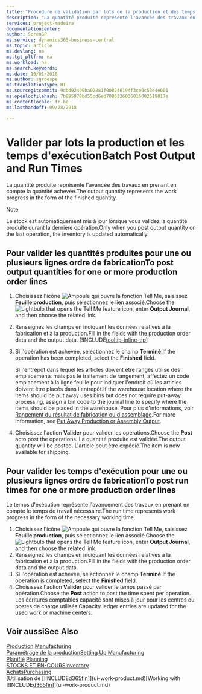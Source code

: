 ```yaml
---
title: "Procédure de validation par lots de la production et des temps d'exécution | Microsoft Docs"
description: "La quantité produite représente l'avancée des travaux en prenant en compte la quantité achevée."
services: project-madeira
documentationcenter: 
author: SorenGP
ms.service: dynamics365-business-central
ms.topic: article
ms.devlang: na
ms.tgt_pltfrm: na
ms.workload: na
ms.search.keywords: 
ms.date: 10/01/2018
ms.author: sgroespe
ms.translationtype: HT
ms.sourcegitcommit: 9dbd92409ba02281f008246194f3ce0c53e4e001
ms.openlocfilehash: 7b895978bd55cd6ed7086326036016002519817e
ms.contentlocale: fr-be
ms.lasthandoff: 09/28/2018

---
```

# <a name="batch-post-output-and-run-times"></a><span data-ttu-id="c7885-103">Valider par lots la production et les temps d'exécution</span><span class="sxs-lookup"><span data-stu-id="c7885-103">Batch Post Output and Run Times</span></span>
<span data-ttu-id="c7885-104">La quantité produite représente l'avancée des travaux en prenant en compte la quantité achevée.</span><span class="sxs-lookup"><span data-stu-id="c7885-104">The output quantity represents the work progress in the form of the finished quantity.</span></span>  

> [!NOTE]
> <span data-ttu-id="c7885-105">Le stock est automatiquement mis à jour lorsque vous validez la quantité produite durant la dernière opération.</span><span class="sxs-lookup"><span data-stu-id="c7885-105">Only when you post output quantity on the last operation, the inventory is updated automatically.</span></span>  

## <a name="to-post-output-quantities-for-one-or-more-production-order-lines"></a><span data-ttu-id="c7885-106">Pour valider les quantités produites pour une ou plusieurs lignes ordre de fabrication</span><span class="sxs-lookup"><span data-stu-id="c7885-106">To post output quantities for one or more production order lines</span></span>
1. <span data-ttu-id="c7885-107">Choisissez l'icône ![Ampoule qui ouvre la fonction Tell Me](media/ui-search/search_small.png "Dites-moi ce que vous voulez faire"), saisissez **Feuille production**, puis sélectionnez le lien associé.</span><span class="sxs-lookup"><span data-stu-id="c7885-107">Choose the ![Lightbulb that opens the Tell Me feature](media/ui-search/search_small.png "Tell me what you want to do") icon, enter **Output Journal**, and then choose the related link.</span></span>  
2. <span data-ttu-id="c7885-108">Renseignez les champs en indiquant les données relatives à la fabrication et à la production.</span><span class="sxs-lookup"><span data-stu-id="c7885-108">Fill in the fields with the production order data and the output data.</span></span> [!INCLUDE[tooltip-inline-tip](includes/tooltip-inline-tip_md.md)]
3. <span data-ttu-id="c7885-109">Si l'opération est achevée, sélectionnez le champ **Terminé**.</span><span class="sxs-lookup"><span data-stu-id="c7885-109">If the operation has been completed, select the **Finished** field.</span></span>  

    <span data-ttu-id="c7885-110">Si l'entrepôt dans lequel les articles doivent être rangés utilise des emplacements mais pas le traitement de rangement, affectez un code emplacement à la ligne feuille pour indiquer l'endroit où les articles doivent être placés dans l'entrepôt.</span><span class="sxs-lookup"><span data-stu-id="c7885-110">If the warehouse location where the items should be put away uses bins but does not require put-away processing,  assign a bin code to the journal line to specify where the items should be placed in the warehouse.</span></span> <span data-ttu-id="c7885-111">Pour plus d'informations, voir [Rangement du résultat de fabrication ou d'assemblage](warehouse-how-to-put-away-production-output.md).</span><span class="sxs-lookup"><span data-stu-id="c7885-111">For more information, see [Put Away Production or Assembly Output](warehouse-how-to-put-away-production-output.md).</span></span>  

4. <span data-ttu-id="c7885-112">Choisissez l'action **Valider** pour valider les opérations.</span><span class="sxs-lookup"><span data-stu-id="c7885-112">Choose the **Post** acto post the operations.</span></span> <span data-ttu-id="c7885-113">La quantité produite est validée.</span><span class="sxs-lookup"><span data-stu-id="c7885-113">The output quantity will be posted.</span></span> <span data-ttu-id="c7885-114">L'article peut être expédié.</span><span class="sxs-lookup"><span data-stu-id="c7885-114">The item is now available for shipping.</span></span>  

## <a name="to-post-run-times-for-one-or-more-production-order-lines"></a><span data-ttu-id="c7885-115">Pour valider les temps d'exécution pour une ou plusieurs lignes ordre de fabrication</span><span class="sxs-lookup"><span data-stu-id="c7885-115">To post run times for one or more production order lines</span></span>
<span data-ttu-id="c7885-116">Le temps d'exécution représente l'avancement des travaux en prenant en compte le temps de travail nécessaire.</span><span class="sxs-lookup"><span data-stu-id="c7885-116">The run time represents work progress in the form of the necessary working time.</span></span>    

1.  <span data-ttu-id="c7885-117">Choisissez l'icône ![Ampoule qui ouvre la fonction Tell Me](media/ui-search/search_small.png "Dites-moi ce que vous voulez faire"), saisissez **Feuille production**, puis sélectionnez le lien associé.</span><span class="sxs-lookup"><span data-stu-id="c7885-117">Choose the ![Lightbulb that opens the Tell Me feature](media/ui-search/search_small.png "Tell me what you want to do") icon, enter **Output Journal**, and then choose the related link.</span></span>  
2. <span data-ttu-id="c7885-118">Renseignez les champs en indiquant les données relatives à la fabrication et à la production.</span><span class="sxs-lookup"><span data-stu-id="c7885-118">Fill in the fields with the production order data and the output data.</span></span>  
3.  <span data-ttu-id="c7885-119">Si l'opération est achevée, sélectionnez le champ **Terminé**.</span><span class="sxs-lookup"><span data-stu-id="c7885-119">If the operation is completed, select the **Finished** field.</span></span>  
4. <span data-ttu-id="c7885-120">Choisissez l'action **Valider** pour valider le temps passé par opération.</span><span class="sxs-lookup"><span data-stu-id="c7885-120">Choose the **Post** action to post the time spent per operation.</span></span> <span data-ttu-id="c7885-121">Les écritures comptables capacité sont mises à jour pour les centres ou postes de charge utilisés.</span><span class="sxs-lookup"><span data-stu-id="c7885-121">Capacity ledger entries are updated for the used work or machine centers.</span></span>

## <a name="see-also"></a><span data-ttu-id="c7885-122">Voir aussi</span><span class="sxs-lookup"><span data-stu-id="c7885-122">See Also</span></span>  
<span data-ttu-id="c7885-123">[Production](production-manage-manufacturing.md)  </span><span class="sxs-lookup"><span data-stu-id="c7885-123">[Manufacturing](production-manage-manufacturing.md)  </span></span>  
[<span data-ttu-id="c7885-124">Paramétrage de la production</span><span class="sxs-lookup"><span data-stu-id="c7885-124">Setting Up Manufacturing</span></span>](production-configure-production-processes.md)  
<span data-ttu-id="c7885-125">[Planifié](production-planning.md)    </span><span class="sxs-lookup"><span data-stu-id="c7885-125">[Planning](production-planning.md)    </span></span>  
[<span data-ttu-id="c7885-126">STOCKS ET EN-COURS</span><span class="sxs-lookup"><span data-stu-id="c7885-126">Inventory</span></span>](inventory-manage-inventory.md)  
[<span data-ttu-id="c7885-127">Achats</span><span class="sxs-lookup"><span data-stu-id="c7885-127">Purchasing</span></span>](purchasing-manage-purchasing.md)  
<span data-ttu-id="c7885-128">[Utilisation de [!INCLUDE[d365fin](includes/d365fin_md.md)]](ui-work-product.md)</span><span class="sxs-lookup"><span data-stu-id="c7885-128">[Working with [!INCLUDE[d365fin](includes/d365fin_md.md)]](ui-work-product.md)</span></span>

